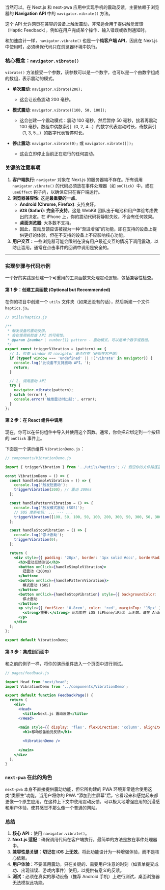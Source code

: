 当然可以。在 Next.js 和 next-pwa 应用中实现手机的震动反馈，主要依赖于浏览器的 **Navigation API** 中的 `navigator.vibrate()` 方法。

这个 API 允许网页在兼容的设备上触发震动，非常适合用于提供触觉反馈（Haptic Feedback），例如在用户完成某个操作、输入错误或收到通知时。

和加速度计一样，`navigator.vibrate()` 也是一个**纯客户端 API**，因此在 Next.js 中使用时，必须确保代码只在浏览器环境中执行。

### 核心概念：`navigator.vibrate()`

`vibrate()` 方法接受一个参数，该参数可以是一个数字，也可以是一个由数字组成的数组，表示震动的模式。

  * **单次震动**: `navigator.vibrate(200);`

      * 这会让设备震动 200 毫秒。

  * **模式震动**: `navigator.vibrate([100, 50, 100]);`

      * 这会创建一个震动模式：震动 100 毫秒，然后暂停 50 毫秒，接着再震动 100 毫秒。数组中偶数索引（0, 2, 4...）的数字代表震动时长，奇数索引（1, 3, 5...）的数字代表暂停时长。

  * **停止震动**: `navigator.vibrate(0);` 或 `navigator.vibrate([]);`

      * 这会立即停止当前正在进行的任何震动。

### 关键的注意事项

1.  **客户端执行**: `navigator` 对象在 Next.js 的服务器端不存在。所有调用 `navigator.vibrate()` 的代码必须放在事件处理器（如 `onClick`）中，或在 `useEffect` 钩子内，以确保它只在客户端运行。
2.  **浏览器兼容性**: 这是**最重要的一点**。
      * **Android (Chrome, Firefox)**: 支持良好。
      * **iOS (Safari)**: **完全不支持**。这是 WebKit 团队出于电池和用户体验考虑做出的决定。在 iPhone 上，你的震动代码将静默失败，不会有任何效果。
      * **桌面浏览器**: 大多数不支持。
      * 因此，震动反馈应该被视为一种“渐进增强”的功能，即在支持的设备上提供更好的体验，但在不支持的设备上不应影响核心功能。
3.  **用户交互**：一些浏览器可能会限制在没有用户最近交互的情况下调用震动，以防止滥用。通常在点击事件的回调中调用是安全的。

-----

### 实现步骤与代码示例

一个好的实践是创建一个可重用的工具函数来处理震动逻辑，包括兼容性检查。

#### 第 1 步：创建工具函数 (Optional but Recommended)

在你的项目中创建一个 `utils` 文件夹（如果还没有的话），然后新建一个文件 `haptics.js`。

```javascript
// utils/haptics.js

/**
 * 触发设备的震动反馈。
 * 会在使用前检查 API 的可用性。
 * @param {number | number[]} pattern - 震动模式，可以是单个数字或数组。
 */
export const triggerVibration = (pattern) => {
  // 1. 检查 window 和 navigator 是否存在（确保在客户端）
  if (typeof window === 'undefined' || !('vibrate' in navigator)) {
    console.log('此设备不支持震动 API。');
    return;
  }

  // 2. 调用震动 API
  try {
    navigator.vibrate(pattern);
  } catch (error) {
    console.error('触发震动时出错:', error);
  }
};
```

#### 第 2 步：在 React 组件中调用

现在，你可以在任何组件中导入并使用这个函数。通常，你会把它绑定到一个按钮的 `onClick` 事件上。

下面是一个演示组件 `VibrationDemo.js`：

```jsx
// components/VibrationDemo.js

import { triggerVibration } from '../utils/haptics'; // 假设你的文件路径正确

const VibrationDemo = () => {
  const handleSimpleVibration = () => {
    console.log('触发短震动');
    triggerVibration(200); // 震动 200ms
  };

  const handlePatternVibration = () => {
    console.log('触发模式震动 (SOS)');
    // SOS 摩斯电码: ... --- ...
    triggerVibration([100, 50, 100, 50, 100, 200, 300, 50, 300, 50, 300, 200, 100, 50, 100, 50, 100]);
  };

  const handleStopVibration = () => {
    console.log('停止震动');
    triggerVibration(0);
  };

  return (
    <div style={{ padding: '20px', border: '1px solid #ccc', borderRadius: '8px', textAlign: 'center', display: 'flex', flexDirection: 'column', gap: '10px' }}>
      <h3>震动反馈测试</h3>
      <button onClick={handleSimpleVibration}>
        短震动 (200ms)
      </button>
      <button onClick={handlePatternVibration}>
        模式震动 (SOS)
      </button>
      <button onClick={handleStopVibration} style={{ backgroundColor: '#f44336', color: 'white' }}>
        停止震动
      </button>
      <p style={{ fontSize: '0.8rem', color: 'red', marginTop: '15px' }}>
        <strong>重要:</strong> 此功能在 iOS (iPhone/iPad) 上无效。请在 Android 设备上测试。
      </p>
    </div>
  );
};

export default VibrationDemo;
```

#### 第 3 步：集成到页面中

和之前的例子一样，将你的演示组件放入一个页面中进行测试。

```jsx
// pages/feedback.js

import Head from 'next/head';
import VibrationDemo from '../components/VibrationDemo';

export default function FeedbackPage() {
  return (
    <div>
      <Head>
        <title>Next.js 震动反馈</title>
      </Head>

      <main style={{ display: 'flex', flexDirection: 'column', alignItems: 'center', justifyContent: 'center', minHeight: '100vh', padding: '20px' }}>
        <h1>移动设备触觉反馈</h1>
        
        <VibrationDemo />
        
      </main>
    </div>
  );
}
```

### `next-pwa` 在此的角色

`next-pwa` 本身不直接提供震动功能，但它所构建的 PWA 环境非常适合使用这类“类原生”功能。当用户将你的 PWA “添加到主屏幕”后，它看起来和感觉起来都更像一个原生应用。在这种上下文中使用震动反馈，可以极大地增强应用的沉浸感和用户体验，使其感觉不那么像一个普通的网站。

### 总结

1.  **核心 API**：使用 `navigator.vibrate()`。
2.  **Next.js 适配**：确保调用代码在客户端执行，最简单的方法是放在事件处理器中。
3.  **兼容性是关键**：**切记在 iOS 上无效**。将此功能设计为一种增强体验，而不是核心依赖。
4.  **用户体验**：不要滥用震动。只在关键的、需要用户注意的时刻（如表单提交成功、出现错误、游戏内事件）使用，以提供有意义的反馈。
5.  **测试**：必须在真实的移动设备（推荐 Android 手机）上进行测试，桌面浏览器无法模拟此功能。